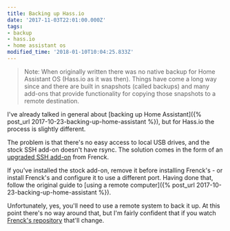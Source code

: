 ```yaml
---
title: Backing up Hass.io
date: '2017-11-03T22:01:00.000Z'
tags:
- backup
- hass.io
- home assistant os
modified_time: '2018-01-10T10:04:25.833Z'
---
```


> Note: When originally written there was no native backup for Home Assistant OS (Hass.io as it was then). Things have come a long way since and there are built in snapshots (called backups) and many add-ons that provide functionality for copying those snapshots to a remote destination.

I've already talked in general about [backing up Home Assistant]({% post_url 2017-10-23-backing-up-home-assistant %}), but for Hass.io the process is slightly different.  
  
The problem is that there's no easy access to local USB drives, and the stock SSH add-on doesn't have rsync. The solution comes in the form of an [upgraded SSH add-on](https://github.com/hassio-addons/repository) from Frenck.  
  
If you've installed the stock add-on, remove it before installing Frenck's - or install Frenck's and configure it to use a different port. Having done that, follow the original guide to [using a remote computer]({% post_url 2017-10-23-backing-up-home-assistant %}).  
  
Unfortunately, yes, you'll need to use a remote system to back it up. At this point there's no way around that, but I'm fairly confident that if you watch [Frenck's repository](https://github.com/hassio-addons/repository) that'll change.
